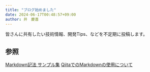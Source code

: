 ```yaml
---
title: "ブログ始めました"
date: 2024-06-17T00:48:57+09:00
author: 井　慶喜
---
```


皆さんに共有したい技術情報、開発Tips、などを不定期に投稿します。


## 参照
[Markdown記法 サンプル集](https://qiita.com/tbpgr/items/989c6badefff69377da7#markdown%E8%A8%98%E6%B3%95-%E3%82%B5%E3%83%B3%E3%83%97%E3%83%AB%E9%9B%86)
[QiitaでのMarkdownの使用について](http://qiita.com/Qiita/items/c686397e4a0f4f11683d)
